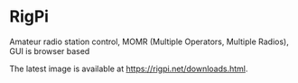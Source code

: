 # RigPi

Amateur radio station control, MOMR (Multiple Operators, Multiple Radios), GUI is browser based

The latest image is available at https://rigpi.net/downloads.html. 
